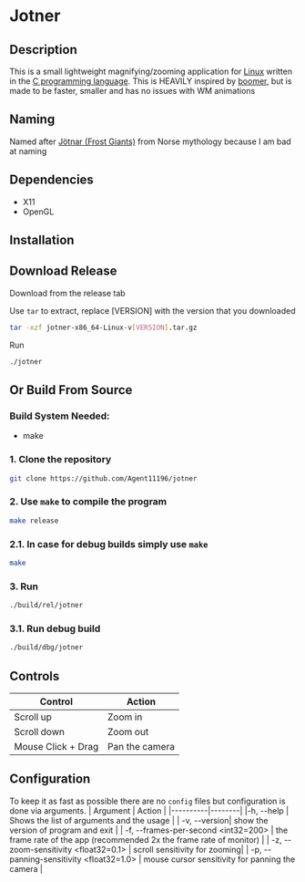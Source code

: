 # Jotner

## Description

This is a small lightweight magnifying/zooming application for [Linux](https://en.wikipedia.org/wiki/Linux) written in the 
[C programming language](https://en.wikipedia.org/wiki/C_(programming_language)).
This is HEAVILY inspired by [boomer](https://github.com/tsoding/boomer), but is made to be faster, smaller and has no issues with WM animations 

## Naming

Named after [Jötnar (Frost Giants)](https://en.wikipedia.org/wiki/J%C3%B6tunn) from Norse mythology because I am bad at naming

## Dependencies

- X11
- OpenGL

## Installation

## Download Release

Download from the release tab

Use `tar` to extract, replace \[VERSION] with the version that you downloaded
```bash
tar -xzf jotner-x86_64-Linux-v[VERSION].tar.gz
```

Run
```bash
./jotner
```

## Or Build From Source

### Build System Needed:
- make

### 1. Clone the repository
```bash
git clone https://github.com/Agent11196/jotner
```

### 2. Use `make` to compile the program
```bash
make release
```

### 2.1. In case for debug builds simply use `make`
```bash
make
```

### 3. Run
```bash
./build/rel/jotner
```

### 3.1. Run debug build
```bash
./build/dbg/jotner
```

## Controls
| Control | Action |
|---------|--------|
|Scroll up| Zoom in |
|Scroll down| Zoom out |
|Mouse Click + Drag| Pan the camera |

## Configuration
To keep it as fast as possible there are no `config` files but configuration is done via arguments.
| Argument | Action |
|----------|--------|
|-h, --help | Shows the list of arguments and the usage |
| -v, --version| show the version of program and exit |
| -f, --frames-per-second <int32=200> | the frame rate of the app (recommended 2x the frame rate of monitor) |
| -z, --zoom-sensitivity <float32=0.1> | scroll sensitivity for zooming|
| -p, --panning-sensitivity <float32=1.0> | mouse cursor sensitivity for panning the camera |
